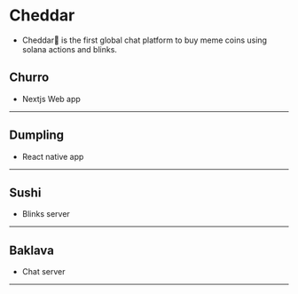 # Cheddar
- Cheddar🧀 is the first global chat platform to buy meme coins using solana actions and blinks.

## Churro
- Nextjs Web app
---

## Dumpling 
- React native app
---

## Sushi 
- Blinks server 
---

## Baklava 
- Chat server
---